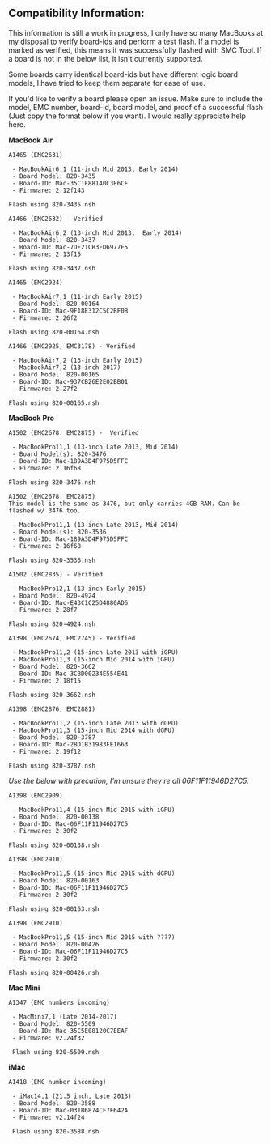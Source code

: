 **Compatibility Information:**
-
This information is still a work in progress, I only have so many MacBooks at my disposal to verify board-ids and perform a test flash. If a model is marked as verified, this means it was successfully flashed with SMC Tool. If a board is not in the below list, it isn't currently supported.

Some boards carry identical board-ids but have different logic board models, I have tried to keep them separate for ease of use.

If you'd like to verify a board please open an issue. Make sure to include the model, EMC number, board-id, board model, and proof of a successful flash (Just copy the format below if you want). I would really appreciate help here.

**MacBook Air**
```
A1465 (EMC2631)

 - MacBookAir6,1 (11-inch Mid 2013, Early 2014)
 - Board Model: 820-3435
 - Board-ID: Mac-35C1E88140C3E6CF
 - Firmware: 2.12f143

Flash using 820-3435.nsh
```

```
A1466 (EMC2632) - Verified

 - MacBookAir6,2 (13-inch Mid 2013,  Early 2014)
 - Board Model: 820-3437
 - Board-ID: Mac-7DF21CB3ED6977E5
 - Firmware: 2.13f15

Flash using 820-3437.nsh
```

```
A1465 (EMC2924)

 - MacBookAir7,1 (11-inch Early 2015)
 - Board Model: 820-00164
 - Board-ID: Mac-9F18E312C5C2BF0B
 - Firmware: 2.26f2

Flash using 820-00164.nsh
```

```
A1466 (EMC2925, EMC3178) - Verified

 - MacBookAir7,2 (13-inch Early 2015)
 - MacBookAir7,2 (13-inch 2017)
 - Board Model: 820-00165
 - Board-ID: Mac-937CB26E2E02BB01
 - Firmware: 2.27f2

Flash using 820-00165.nsh
```
**MacBook Pro**
```
A1502 (EMC2678. EMC2875) -  Verified

 - MacBookPro11,1 (13-inch Late 2013, Mid 2014)
 - Board Model(s): 820-3476
 - Board-ID: Mac-189A3D4F975D5FFC
 - Firmware: 2.16f68

Flash using 820-3476.nsh
```

```
A1502 (EMC2678. EMC2875)
This model is the same as 3476, but only carries 4GB RAM. Can be flashed w/ 3476 too.

 - MacBookPro11,1 (13-inch Late 2013, Mid 2014)
 - Board Model(s): 820-3536
 - Board-ID: Mac-189A3D4F975D5FFC
 - Firmware: 2.16f68

Flash using 820-3536.nsh
```

```
A1502 (EMC2835) - Verified

 - MacBookPro12,1 (13-inch Early 2015)
 - Board Model: 820-4924 
 - Board-ID: Mac-E43C1C25D4880AD6
 - Firmware: 2.28f7

Flash using 820-4924.nsh
```

```
A1398 (EMC2674, EMC2745) - Verified

 - MacBookPro11,2 (15-inch Late 2013 with iGPU)
 - MacBookPro11,3 (15-inch Mid 2014 with iGPU)
 - Board Model: 820-3662
 - Board-ID: Mac-3CBD00234E554E41
 - Firmware: 2.18f15

Flash using 820-3662.nsh
```

```
A1398 (EMC2876, EMC2881)

 - MacBookPro11,2 (15-inch Late 2013 with dGPU)
 - MacBookPro11,3 (15-inch Mid 2014 with dGPU)
 - Board Model: 820-3787
 - Board-ID: Mac-2BD1B31983FE1663
 - Firmware: 2.19f12

Flash using 820-3787.nsh
```
*Use the below with precation, I'm unsure they're all 06F11F11946D27C5.*
```
A1398 (EMC2909)

 - MacBookPro11,4 (15-inch Mid 2015 with iGPU)
 - Board Model: 820-00138
 - Board-ID: Mac-06F11F11946D27C5
 - Firmware: 2.30f2

Flash using 820-00138.nsh
```

```
A1398 (EMC2910)

 - MacBookPro11,5 (15-inch Mid 2015 with dGPU)
 - Board Model: 820-00163
 - Board-ID: Mac-06F11F11946D27C5
 - Firmware: 2.30f2

Flash using 820-00163.nsh
```

```
A1398 (EMC2910)

 - MacBookPro11,5 (15-inch Mid 2015 with ????)
 - Board Model: 820-00426
 - Board-ID: Mac-06F11F11946D27C5
 - Firmware: 2.30f2

Flash using 820-00426.nsh
```
**Mac Mini**
```
A1347 (EMC numbers incoming)

 - MacMini7,1 (Late 2014-2017)
 - Board Model: 820-5509
 - Board-ID: Mac-35C5E08120C7EEAF
 - Firmware: v2.24f32
 
 Flash using 820-5509.nsh
```
**iMac**
```
A1418 (EMC number incoming)

 - iMac14,1 (21.5 inch, Late 2013)
 - Board Model: 820-3588
 - Board-ID: Mac-031B6874CF7F642A
 - Firmware: v2.14f24
 
 Flash using 820-3588.nsh
```
